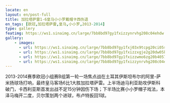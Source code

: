 ```yaml
---
locate: en
layout: en/post-full
title: 加拉塔萨雷1-6皇马小小罗戴帽卡西伤退
en_tags: [欧冠,加拉塔萨雷,皇马,小小罗,2013-2014]
type: gallery
featimg: https://ws1.sinaimg.cn/large/7bb8bd97gy1fxizzynrvhg208c04ehdw.gif
gallery:
    - images:
      - url: https://ws1.sinaimg.cn/large/7bb8bd97gy1fxj03x9tcpg20ci05se83.gif
      - url: https://ws1.sinaimg.cn/large/7bb8bd97gy1fxizzxgje2g20dw05kb2c.gif
      - url: https://ws1.sinaimg.cn/large/7bb8bd97gy1fxizzwmo6zg20b4057x6r.gif
      - url: https://ws1.sinaimg.cn/large/7bb8bd97gy1fxizzynrvhg208c04ehdw.gif
---
```


2013-2014赛季欧冠小组赛B组第一轮一场焦点战在土耳其伊斯坦布尔的阿里-萨米扬球场打响，最终皇马客场6比1大胜加拉塔萨雷。上半场迪马利亚助攻伊斯科破门，卡西利亚斯首发出战不足15分钟因伤下场；下半场比赛小小罗帽子戏法，本泽马梅开二度，贝尔策划两个进球，布卢特扳回1球。